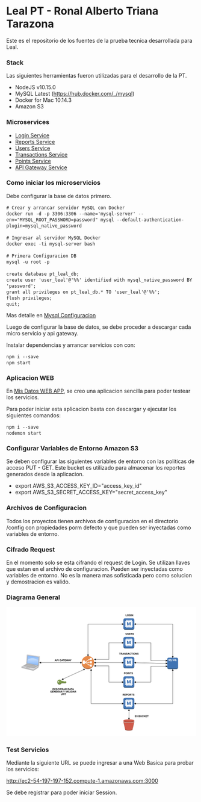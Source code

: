 # Leal PT - Ronal Alberto Triana Tarazona

Este es el repositorio de los fuentes de la prueba tecnica desarrollada para Leal.

### Stack
Las siguientes herramientas fueron utilizadas para el desarrollo de la PT.
- NodeJS v10.15.0
- MySQL Latest (https://hub.docker.com/_/mysql)
- Docker for Mac 10.14.3
- Amazon S3

### Microservices

- [Login Service](./microservices/login)
- [Reports Service](./microservices/reports)
- [Users Service](./microservices/users)
- [Transactions Service](./microservices/transactions)
- [Points Service](./microservices/points)
- [API Gateway Service](./api-gateway)

### Como iniciar los microservicios

Debe configurar la base de datos primero.

```
# Crear y arrancar servidor MySQL con Docker
docker run -d -p 3306:3306 --name='mysql-server' --env="MYSQL_ROOT_PASSWORD=password" mysql --default-authentication-plugin=mysql_native_password

# Ingresar al servidor MySQL Docker
docker exec -ti mysql-server bash

# Primera Configuracion DB
mysql -u root -p

create database pt_leal_db;
create user 'user_leal'@'%%' identified with mysql_native_password BY 'password';
grant all privileges on pt_leal_db.* TO 'user_leal'@'%%';
flush privileges;
quit;
```

Mas detalle en [Mysql Configuracion](./scripts/database)

Luego de configurar la base de datos, se debe proceder a descargar cada micro servicio y api gateway.


Instalar dependencias y arrancar servicios con con:
```
npm i --save
npm start
```

### Aplicacion WEB 

En [Mis Datos WEB APP](./mis-datos-web-app), se creo una aplicacion sencilla para poder testear los servicios.

Para poder iniciar esta aplicacion basta con descargar y ejecutar los siguientes comandos:

```
npm i --save
nodemon start
```

### Configurar Variables de Entorno Amazon S3

Se deben configurar las siguientes variables de entorno con las politicas de acceso PUT - GET. Este bucket es utilizado para almacenar los reportes generados desde la aplicacion.

- export AWS_S3_ACCESS_KEY_ID="access_key_id"
- export AWS_S3_SECRET_ACCESS_KEY="secret_access_key"


### Archivos de Configuracion

Todos los proyectos tienen archivos de configuracion en el directorio /config con propiedades porm defecto y que pueden ser inyectadas como variables de entorno.


### Cifrado Request

En el momento solo se esta cifrando el request de Login. Se utilizan llaves que estan en el archivo de configuracion. Pueden ser inyectadas como variables de entorno. No es la manera mas sofisticada pero como solucion y demostracion es valido.

### Diagrama General

![](./diagrama-general-pt.png)

### Test Servicios

Mediante la siguiente URL se puede ingresar a una Web Basica para probar los servicios:

http://ec2-54-197-197-152.compute-1.amazonaws.com:3000

Se debe registrar para poder iniciar Session.

